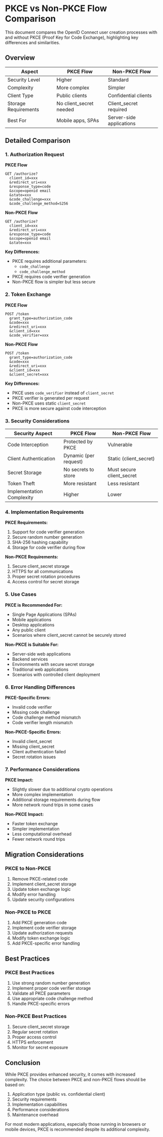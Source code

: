 # PKCE vs Non-PKCE Flow Comparison

This document compares the OpenID Connect user creation processes with and without PKCE (Proof Key for Code Exchange), highlighting key differences and similarities.

## Overview

| Aspect | PKCE Flow | Non-PKCE Flow |
|--------|-----------|---------------|
| Security Level | Higher | Standard |
| Complexity | More complex | Simpler |
| Client Type | Public clients | Confidential clients |
| Storage Requirements | No client_secret needed | Client_secret required |
| Best For | Mobile apps, SPAs | Server-side applications |

## Detailed Comparison

### 1. Authorization Request

**PKCE Flow**
```http
GET /authorize?
  client_id=xxx
  &redirect_uri=xxx
  &response_type=code
  &scope=openid email
  &state=xxx
  &code_challenge=xxx
  &code_challenge_method=S256
```

**Non-PKCE Flow**
```http
GET /authorize?
  client_id=xxx
  &redirect_uri=xxx
  &response_type=code
  &scope=openid email
  &state=xxx
```

**Key Differences:**
- PKCE requires additional parameters:
  - `code_challenge`
  - `code_challenge_method`
- PKCE requires code verifier generation
- Non-PKCE flow is simpler but less secure

### 2. Token Exchange

**PKCE Flow**
```http
POST /token
  grant_type=authorization_code
  &code=xxx
  &redirect_uri=xxx
  &client_id=xxx
  &code_verifier=xxx
```

**Non-PKCE Flow**
```http
POST /token
  grant_type=authorization_code
  &code=xxx
  &redirect_uri=xxx
  &client_id=xxx
  &client_secret=xxx
```

**Key Differences:**
- PKCE uses `code_verifier` instead of `client_secret`
- PKCE verifier is generated per request
- Non-PKCE uses static `client_secret`
- PKCE is more secure against code interception

### 3. Security Considerations

| Security Aspect | PKCE Flow | Non-PKCE Flow |
|----------------|-----------|---------------|
| Code Interception | Protected by PKCE | Vulnerable |
| Client Authentication | Dynamic (per request) | Static (client_secret) |
| Secret Storage | No secrets to store | Must secure client_secret |
| Token Theft | More resistant | Less resistant |
| Implementation Complexity | Higher | Lower |

### 4. Implementation Requirements

**PKCE Requirements:**
1. Support for code verifier generation
2. Secure random number generation
3. SHA-256 hashing capability
4. Storage for code verifier during flow

**Non-PKCE Requirements:**
1. Secure client_secret storage
2. HTTPS for all communications
3. Proper secret rotation procedures
4. Access control for secret storage

### 5. Use Cases

**PKCE is Recommended For:**
- Single Page Applications (SPAs)
- Mobile applications
- Desktop applications
- Any public client
- Scenarios where client_secret cannot be securely stored

**Non-PKCE is Suitable For:**
- Server-side web applications
- Backend services
- Environments with secure secret storage
- Traditional web applications
- Scenarios with controlled client deployment

### 6. Error Handling Differences

**PKCE-Specific Errors:**
- Invalid code verifier
- Missing code challenge
- Code challenge method mismatch
- Code verifier length mismatch

**Non-PKCE-Specific Errors:**
- Invalid client_secret
- Missing client_secret
- Client authentication failed
- Secret rotation issues

### 7. Performance Considerations

**PKCE Impact:**
- Slightly slower due to additional crypto operations
- More complex implementation
- Additional storage requirements during flow
- More network round trips in some cases

**Non-PKCE Impact:**
- Faster token exchange
- Simpler implementation
- Less computational overhead
- Fewer network round trips

## Migration Considerations

### PKCE to Non-PKCE
1. Remove PKCE-related code
2. Implement client_secret storage
3. Update token exchange logic
4. Modify error handling
5. Update security configurations

### Non-PKCE to PKCE
1. Add PKCE generation code
2. Implement code verifier storage
3. Update authorization requests
4. Modify token exchange logic
5. Add PKCE-specific error handling

## Best Practices

### PKCE Best Practices
1. Use strong random number generation
2. Implement proper code verifier storage
3. Validate all PKCE parameters
4. Use appropriate code challenge method
5. Handle PKCE-specific errors

### Non-PKCE Best Practices
1. Secure client_secret storage
2. Regular secret rotation
3. Proper access control
4. HTTPS enforcement
5. Monitor for secret exposure

## Conclusion

While PKCE provides enhanced security, it comes with increased complexity. The choice between PKCE and non-PKCE flows should be based on:

1. Application type (public vs. confidential client)
2. Security requirements
3. Implementation capabilities
4. Performance considerations
5. Maintenance overhead

For most modern applications, especially those running in browsers or mobile devices, PKCE is recommended despite its additional complexity. 